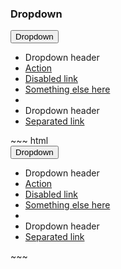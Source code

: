 <div class="example">
  <div class="sheet-header">
    <h3 id="dropdown">Dropdown</h3>
  </div>
  <div class="bs-example bs-sheet" data-example-id="dropdown">
    <div class="dropdown">
      <button class="btn btn-default dropdown-toggle" type="button"
              id="dropdownMenu1" data-toggle="dropdown"
              aria-haspopup="true" aria-expanded="true">
        Dropdown
        <span class="caret"></span>
      </button>
      <ul class="dropdown-menu" aria-labelledby="dropdownMenu1">
        <li class="dropdown-header">Dropdown header</li>
        <li><a href="#">Action</a></li>
        <li class="disabled"><a href="#">Disabled link</a></li>
        <li><a href="#">Something else here</a></li>
        <li role="separator" class="divider"> </li>
        <li class="dropdown-header">Dropdown header</li>
        <li><a href="#">Separated link</a></li>
      </ul>
    </div>
  </div>
</div>
~~~ html
<div class="dropdown">
  <button class="btn btn-default dropdown-toggle" type="button"
          id="dropdownMenu1" data-toggle="dropdown"
          aria-haspopup="true" aria-expanded="true">
    Dropdown
    <span class="caret"></span>
  </button>
  <ul class="dropdown-menu" aria-labelledby="dropdownMenu1">
    <li class="dropdown-header">Dropdown header</li>
    <li><a href="#">Action</a></li>
    <li class="disabled"><a href="#">Disabled link</a></li>
    <li><a href="#">Something else here</a></li>
    <li role="separator" class="divider"> </li>
    <li class="dropdown-header">Dropdown header</li>
    <li><a href="#">Separated link</a></li>
  </ul>
</div>
~~~
